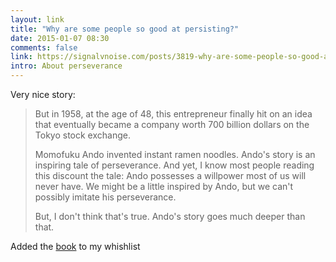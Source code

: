 ```yaml
---
layout: link
title: "Why are some people so good at persisting?"
date: 2015-01-07 08:30
comments: false 
link: https://signalvnoise.com/posts/3819-why-are-some-people-so-good-at-persisting
intro: About perseverance
---
```

Very nice story:

> But in 1958, at the age of 48, this entrepreneur finally hit on an idea that eventually became a company worth 700 billion dollars on the Tokyo stock exchange.
> 
> Momofuku Ando invented instant ramen noodles. Ando's story is an inspiring tale of perseverance. And yet, I know most people reading this discount the tale: Ando possesses a willpower most of us will never have. We might be a little inspired by Ando, but we can't possibly imitate his perseverance.
> 
> But, I don't think that's true. Ando's story goes much deeper than that.

Added the [book](http://www.amazon.com/Ramen-King-Inventor-Instant-Noodles-ebook/dp/B001UUJ5ZK/) to my whishlist
